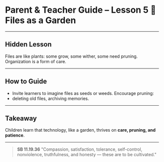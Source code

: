 # Parent & Teacher Guide – Lesson 5 🌱 Files as a Garden

---

## Hidden Lesson
Files are like plants: some grow, some wither, some need pruning. Organization
is a form of care.

---

## How to Guide
- Invite learners to imagine files as seeds or weeds. Encourage pruning:
- deleting old files, archiving memories.

---

## Takeaway
Children learn that technology, like a garden, thrives on **care, pruning, and
patience**.

---

> **SB 11.19.36** "Compassion, satisfaction, tolerance, self-control,
> nonviolence, truthfulness,
and honesty — these are to be cultivated."
